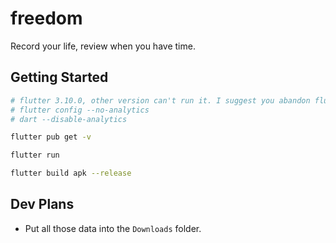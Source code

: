# freedom

Record your life, review when you have time.

## Getting Started

```bash
# flutter 3.10.0, other version can't run it. I suggest you abandon flutter and android development chain, because it is not stable.
# flutter config --no-analytics
# dart --disable-analytics  

flutter pub get -v

flutter run

flutter build apk --release
```

## Dev Plans

* Put all those data into the `Downloads` folder.
